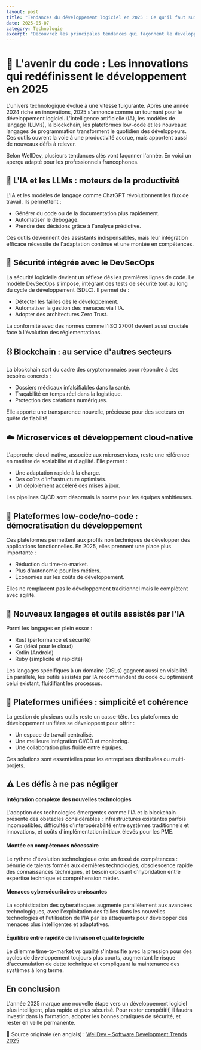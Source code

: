```yaml
---
layout: post
title: "Tendances du développement logiciel en 2025 : Ce qu'il faut suivre de près"
date: 2025-05-07
category: Technologie
excerpt: "Découvrez les principales tendances qui façonnent le développement logiciel en 2025 et leur impact sur l'industrie technologique."
---
```


# 🚀 L'avenir du code : Les innovations qui redéfinissent le développement en 2025


L'univers technologique évolue à une vitesse fulgurante. Après une année 2024 riche en innovations, 2025 s'annonce comme un tournant pour le développement logiciel. L'intelligence artificielle (IA), les modèles de langage (LLMs), la blockchain, les plateformes low-code et les nouveaux langages de programmation transforment le quotidien des développeurs. Ces outils ouvrent la voie à une productivité accrue, mais apportent aussi de nouveaux défis à relever.

Selon WellDev, plusieurs tendances clés vont façonner l'année. En voici un aperçu adapté pour les professionnels francophones.


## 🤖 L'IA et les LLMs : moteurs de la productivité


L'IA et les modèles de langage comme ChatGPT révolutionnent les flux de travail. Ils permettent :

- Générer du code ou de la documentation plus rapidement.
- Automatiser le débogage.
- Prendre des décisions grâce à l'analyse prédictive.

Ces outils deviennent des assistants indispensables, mais leur intégration efficace nécessite de l'adaptation continue et une montée en compétences.


## 🔐 Sécurité intégrée avec le DevSecOps


La sécurité logicielle devient un réflexe dès les premières lignes de code. Le modèle DevSecOps s'impose, intégrant des tests de sécurité tout au long du cycle de développement (SDLC). Il permet de :

- Détecter les failles dès le développement.
- Automatiser la gestion des menaces via l'IA.
- Adopter des architectures Zero Trust.

La conformité avec des normes comme l'ISO 27001 devient aussi cruciale face à l'évolution des réglementations.


## ⛓ Blockchain : au service d'autres secteurs


La blockchain sort du cadre des cryptomonnaies pour répondre à des besoins concrets :

- Dossiers médicaux infalsifiables dans la santé.
- Traçabilité en temps réel dans la logistique.
- Protection des créations numériques.

Elle apporte une transparence nouvelle, précieuse pour des secteurs en quête de fiabilité.


## ☁️ Microservices et développement cloud-native


L'approche cloud-native, associée aux microservices, reste une référence en matière de scalabilité et d'agilité. Elle permet :

- Une adaptation rapide à la charge.
- Des coûts d'infrastructure optimisés.
- Un déploiement accéléré des mises à jour.

Les pipelines CI/CD sont désormais la norme pour les équipes ambitieuses.


## 🧩 Plateformes low-code/no-code : démocratisation du développement


Ces plateformes permettent aux profils non techniques de développer des applications fonctionnelles. En 2025, elles prennent une place plus importante :

- Réduction du time-to-market.
- Plus d'autonomie pour les métiers.
- Économies sur les coûts de développement.

Elles ne remplacent pas le développement traditionnel mais le complètent avec agilité.


## 🧪 Nouveaux langages et outils assistés par l'IA


Parmi les langages en plein essor :

- Rust (performance et sécurité)
- Go (idéal pour le cloud)
- Kotlin (Android)
- Ruby (simplicité et rapidité)

Les langages spécifiques à un domaine (DSLs) gagnent aussi en visibilité. En parallèle, les outils assistés par IA recommandent du code ou optimisent celui existant, fluidifiant les processus.


## 🔧 Plateformes unifiées : simplicité et cohérence


La gestion de plusieurs outils reste un casse-tête. Les plateformes de développement unifiées se développent pour offrir :

- Un espace de travail centralisé.
- Une meilleure intégration CI/CD et monitoring.
- Une collaboration plus fluide entre équipes.

Ces solutions sont essentielles pour les entreprises distribuées ou multi-projets.


## ⚠️ Les défis à ne pas négliger


#### Intégration complexe des nouvelles technologies
L'adoption des technologies émergentes comme l'IA et la blockchain présente des obstacles considérables : infrastructures existantes parfois incompatibles, difficultés d'interopérabilité entre systèmes traditionnels et innovations, et coûts d'implémentation initiaux élevés pour les PME.


#### Montée en compétences nécessaire
Le rythme d'évolution technologique crée un fossé de compétences : pénurie de talents formés aux dernières technologies, obsolescence rapide des connaissances techniques, et besoin croissant d'hybridation entre expertise technique et compréhension métier.


#### Menaces cybersécuritaires croissantes
La sophistication des cyberattaques augmente parallèlement aux avancées technologiques, avec l'exploitation des failles dans les nouvelles technologies et l'utilisation de l'IA par les attaquants pour développer des menaces plus intelligentes et adaptatives.


#### Équilibre entre rapidité de livraison et qualité logicielle
Le dilemme time-to-market vs qualité s'intensifie avec la pression pour des cycles de développement toujours plus courts, augmentant le risque d'accumulation de dette technique et compliquant la maintenance des systèmes à long terme.



## En conclusion


L'année 2025 marque une nouvelle étape vers un développement logiciel plus intelligent, plus rapide et plus sécurisé. Pour rester compétitif, il faudra investir dans la formation, adopter les bonnes pratiques de sécurité, et rester en veille permanente.

🔗 Source originale (en anglais) : 
<a href="https://www.welldev.io/post/software-development-trends" target="_blank" rel="noopener noreferrer">
WellDev – Software Development Trends 2025
</a>
